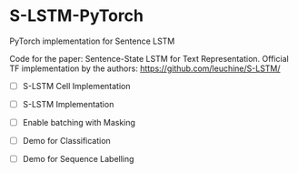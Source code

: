 # S-LSTM-PyTorch
PyTorch implementation for Sentence LSTM

Code for the paper: Sentence-State LSTM for Text Representation. Official TF implementation by the authors: https://github.com/leuchine/S-LSTM/

- [ ] S-LSTM Cell Implementation
- [ ] S-LSTM Implementation
- [ ] Enable batching with Masking
- [ ] Demo for Classification
- [ ] Demo for Sequence Labelling

